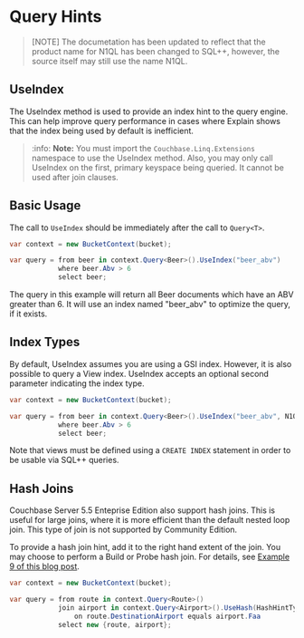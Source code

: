 # Query Hints

> [NOTE]
> The documetation has been updated to reflect that the product name for N1QL has been changed to SQL++, however, the source itself may still use the name N1QL.

## UseIndex

The UseIndex method is used to provide an index hint to the query engine.  This can help improve query performance in cases where Explain shows that the index being used by default is inefficient.

> :info: **Note:** You must import the `Couchbase.Linq.Extensions` namespace to use the UseIndex method. Also, you may only call UseIndex on the first, primary keyspace being queried. It cannot be used after join clauses.

## Basic Usage

The call to `UseIndex` should be immediately after the call to `Query<T>`.

```cs
var context = new BucketContext(bucket);

var query = from beer in context.Query<Beer>().UseIndex("beer_abv")
            where beer.Abv > 6
            select beer;
```

The query in this example will return all Beer documents which have an ABV greater than 6.  It will use an index named "beer_abv" to optimize the query, if it exists.

## Index Types

By default, UseIndex assumes you are using a GSI index.  However, it is also possible to query a View index.  UseIndex accepts an optional second parameter indicating the index type.

```cs
var context = new BucketContext(bucket);

var query = from beer in context.Query<Beer>().UseIndex("beer_abv", N1QlIndexType.View)
            where beer.Abv > 6
            select beer;
```

Note that views must be defined using a `CREATE INDEX` statement in order to be usable via SQL++ queries.

## Hash Joins

Couchbase Server 5.5 Enteprise Edition also support hash joins.  This is useful for large joins, where it is more efficient than the default nested loop join.  This type of join is not supported by Community Edition.

To provide a hash join hint, add it to the right hand extent of the join.  You may choose to perform a Build or Probe hash join.  For details, see [Example 9 of this blog post](https://blog.couchbase.com/ansi-join-support-n1ql/).

```cs
var context = new BucketContext(bucket);

var query = from route in context.Query<Route>()
            join airport in context.Query<Airport>().UseHash(HashHintType.Build)
                on route.DestinationAirport equals airport.Faa
            select new {route, airport};
```
